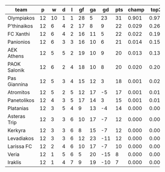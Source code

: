 |     team     | p  | w  | d | l | gf | ga | gd  | pts | champ | top2  | top3  | top4  |  5-7  | bot4  | bot3  | bot2  |
|--------------|----|----|---|---|----|----|-----|-----|-------|-------|-------|-------|-------|-------|-------|-------|
| Olympiakos   | 12 | 10 | 1 | 1 | 28 |  5 |  23 |  31 | 0.901 | 0.974 | 0.992 | 0.997 | 0.003 | 0.000 | 0.000 | 0.000|
| P'thinaikos  | 12 |  6 | 4 | 2 | 17 |  8 |   9 |  22 | 0.029 | 0.266 | 0.462 | 0.628 | 0.290 | 0.002 | 0.000 | 0.000|
| FC Xanthi    | 12 |  6 | 4 | 2 | 16 | 11 |   5 |  22 | 0.022 | 0.196 | 0.374 | 0.537 | 0.344 | 0.003 | 0.001 | 0.001|
| Panionios    | 12 |  6 | 3 | 3 | 16 | 10 |   6 |  21 | 0.014 | 0.158 | 0.320 | 0.478 | 0.371 | 0.003 | 0.001 | 0.000|
| AEK Athens   | 12 |  5 | 5 | 2 | 19 | 10 |   9 |  20 | 0.013 | 0.135 | 0.278 | 0.430 | 0.392 | 0.004 | 0.002 | 0.000|
| PAOK Salonik | 12 |  6 | 2 | 4 | 18 | 10 |   8 |  20 | 0.020 | 0.208 | 0.391 | 0.552 | 0.332 | 0.003 | 0.001 | 0.000|
| Pas Giannina | 12 |  5 | 3 | 4 | 15 | 12 |   3 |  18 | 0.001 | 0.028 | 0.072 | 0.141 | 0.354 | 0.041 | 0.016 | 0.005|
| Atromitos    | 12 |  5 | 2 | 5 | 12 | 17 |  -5 |  17 | 0.001 | 0.015 | 0.043 | 0.092 | 0.294 | 0.074 | 0.037 | 0.014|
| Panetolikos  | 12 |  4 | 3 | 5 | 17 | 14 |   3 |  15 | 0.001 | 0.016 | 0.049 | 0.101 | 0.297 | 0.072 | 0.036 | 0.014|
| Platanias    | 12 |  3 | 5 | 4 |  9 | 13 |  -4 |  14 | 0.000 | 0.004 | 0.012 | 0.027 | 0.141 | 0.208 | 0.120 | 0.056|
| Asteras Trip | 12 |  3 | 3 | 6 | 10 | 17 |  -7 |  12 | 0.000 | 0.000 | 0.003 | 0.006 | 0.054 | 0.430 | 0.290 | 0.161|
| Kerkyra      | 12 |  3 | 3 | 6 |  8 | 15 |  -7 |  12 | 0.000 | 0.001 | 0.003 | 0.007 | 0.051 | 0.453 | 0.308 | 0.177|
| Levadiakos   | 12 |  3 | 3 | 6 | 12 | 23 | -11 |  12 | 0.000 | 0.000 | 0.001 | 0.004 | 0.032 | 0.567 | 0.415 | 0.255|
| Larissa FC   | 12 |  2 | 4 | 6 | 10 | 17 |  -7 |  10 | 0.000 | 0.000 | 0.001 | 0.004 | 0.034 | 0.526 | 0.379 | 0.229|
| Veria        | 12 |  1 | 5 | 6 |  5 | 20 | -15 |   8 | 0.000 | 0.000 | 0.000 | 0.000 | 0.004 | 0.833 | 0.731 | 0.588|
| Iraklis      | 12 |  1 | 4 | 7 |  9 | 19 | -10 |   7 | 0.000 | 0.000 | 0.000 | 0.001 | 0.006 | 0.779 | 0.662 | 0.499|
